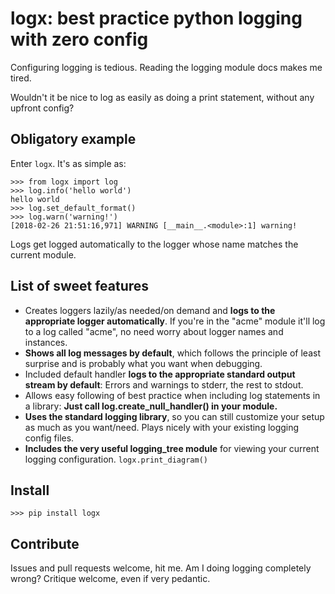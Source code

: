 # logx: best practice python logging with zero config

Configuring logging is tedious. Reading the logging module docs makes me tired.

Wouldn't it be nice to log as easily as doing a print statement, without any upfront config?

## Obligatory example

Enter `logx`. It's as simple as:

    >>> from logx import log
    >>> log.info('hello world')
    hello world
    >>> log.set_default_format()
    >>> log.warn('warning!')
    [2018-02-26 21:51:16,971] WARNING [__main__.<module>:1] warning!

Logs get logged automatically to the logger whose name matches the current module.

## List of sweet features

- Creates loggers lazily/as needed/on demand and **logs to the appropriate logger automatically**. If you're in the "acme" module it'll log to a log called "acme", no need worry about logger names and instances.
- **Shows all log messages by default**, which follows the principle of least surprise and is probably what you want when debugging.
- Included default handler **logs to the appropriate standard output stream by default**: Errors and warnings to stderr, the rest to stdout.
- Allows easy following of best practice when including log statements in a library: **Just call log.create_null_handler() in your module.**
- **Uses the standard logging library**, so you can still customize your setup as much as you want/need. Plays nicely with your existing logging config files.
- **Includes the very useful logging_tree module** for viewing your current logging configuration. `logx.print_diagram()`

## Install

    >>> pip install logx

## Contribute

Issues and pull requests welcome, hit me. Am I doing logging completely wrong? Critique welcome, even if very pedantic.
